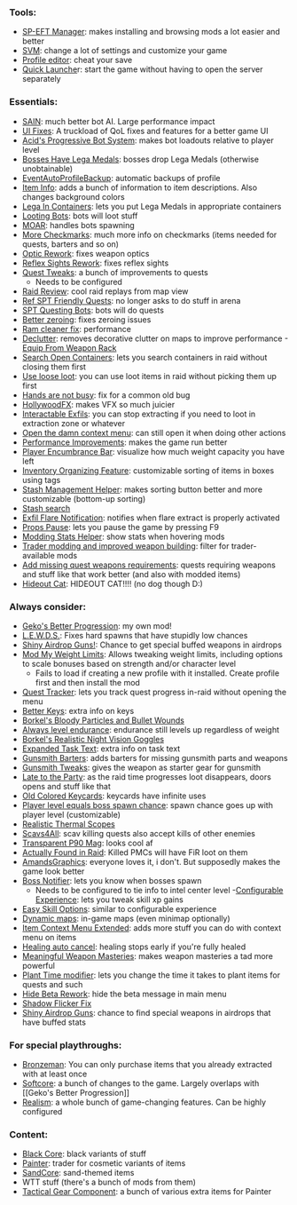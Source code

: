 ### Tools:

- [SP-EFT Manager](https://hub.sp-tarkov.com/files/file/1702-sp-eft-manager/): makes installing and browsing mods a lot easier and better
- [SVM](https://hub.sp-tarkov.com/files/file/379-server-value-modifier-svm/): change a lot of settings and customize your game
- [Profile editor](https://hub.sp-tarkov.com/files/file/184-spt-aki-profile-editor/): cheat your save
- [Quick Launche](https://hub.sp-tarkov.com/files/file/1328-quick-launcher/)r: start the game without having to open the server separately

### Essentials:

- [SAIN](https://hub.sp-tarkov.com/files/file/1062-sain-solarint-s-ai-modifications-full-ai-combat-system-replacement/): much better bot AI. Large performance impact
- [UI Fixes](https://hub.sp-tarkov.com/files/file/1860-ui-fixes/): A truckload of QoL fixes and features for a better game UI
- [Acid's Progressive Bot System](https://hub.sp-tarkov.com/files/file/2180-apbs-acid-s-progressive-bot-system/): makes bot loadouts relative to player level
- [Bosses Have Lega Medals](https://hub.sp-tarkov.com/files/file/2109-bosses-have-lega-medals): bosses drop Lega Medals (otherwise unobtainable)
- [EventAutoProfileBackup](https://hub.sp-tarkov.com/files/file/2651-event-auto-profile-backup/): automatic backups of profile
- [Item Info](https://hub.sp-tarkov.com/files/file/985-item-info/): adds a bunch of information to item descriptions. Also changes background colors
- [Lega In Containers](https://hub.sp-tarkov.com/files/file/2515-lega-in-containers/): lets you put Lega Medals in appropriate containers
- [Looting Bots](https://hub.sp-tarkov.com/files/file/1096-looting-bots/): bots will loot stuff
- [MOAR](https://hub.sp-tarkov.com/files/file/1059-moar-bagels-ultra-lite-spawn-mod/): handles bots spawning
- [More Checkmarks](https://hub.sp-tarkov.com/files/file/1159-morecheckmarks/): much more info on checkmarks (items needed for quests, barters and so on)
- [Optic Rework](https://hub.sp-tarkov.com/files/file/2638-scope-and-red-dot-sight-overhaul-by-geff-hannigan-update-by-murasame/): fixes weapon optics
- [Reflex Sights Rework](https://hub.sp-tarkov.com/files/file/1753-reflex-sights-rework-updated/#overview): fixes reflex sights
- [Quest Tweaks](https://hub.sp-tarkov.com/files/file/2107-sgtlaggy-s-quest-tweaks/): a bunch of improvements to quests
	- Needs to be configured
- [Raid Review](https://hub.sp-tarkov.com/files/file/2037-raid-review/): cool raid replays from map view
- [Ref SPT Friendly Quests](https://hub.sp-tarkov.com/files/file/2108-ref-spt-friendly-quests/): no longer asks to do stuff in arena
- [SPT Questing Bots](https://hub.sp-tarkov.com/files/file/1534-questing-bots/): bots will do quests
- [Better zeroing](https://hub.sp-tarkov.com/files/file/2654-better-zeroing/): fixes zeroing issues
- [Ram cleaner fix](https://hub.sp-tarkov.com/files/file/1827-ram-cleaner-fix/): performance
- [Declutter](https://hub.sp-tarkov.com/files/file/1785-de-clutterer-updated-by-cj/): removes decorative clutter on maps to improve performance
-[Equip From Weapon Rack](https://hub.sp-tarkov.com/files/file/1567-equip-from-weapon-rack/)
- [Search Open Containers](https://hub.sp-tarkov.com/files/file/1265-search-open-containers/): lets you search containers in raid without closing them first
- [Use loose loot](https://hub.sp-tarkov.com/files/file/1264-use-loose-loot/): you can use loot items in raid without picking them up first
- [Hands are not busy](https://hub.sp-tarkov.com/files/file/1810-handsarenotbusy/): fix for a common old bug
- [HollywoodFX](https://hub.sp-tarkov.com/files/file/2683-hollywoodfx/): makes VFX so much juicier
- [Interactable Exfils](https://hub.sp-tarkov.com/files/file/2286-interactable-exfils-api/): you can stop extracting if you need to loot in extraction zone or whatever
- [Open the damn context menu](https://hub.sp-tarkov.com/files/file/2126-open-the-damn-context-menu-open-the-context-menu-while-searching/): can still open it when doing other actions
- [Performance Improvements](https://hub.sp-tarkov.com/files/file/2505-performance-improvements/): makes the game run better
- [Player Encumbrance Bar](https://hub.sp-tarkov.com/files/file/1898-player-encumbrance-bar/): visualize how much weight capacity you have left
- [Inventory Organizing Feature](https://hub.sp-tarkov.com/files/file/2122-inventory-organizing-features/): customizable sorting of items in boxes using tags
- [Stash Management Helper](https://hub.sp-tarkov.com/files/file/2514-stash-management-helper/): makes sorting button better and more customizable (bottom-up sorting)
- [Stash search](https://hub.sp-tarkov.com/files/file/1769-stash-search/)
- [Exfil Flare Notification](https://hub.sp-tarkov.com/files/file/1739-exfil-flare-notification/): notifies when flare extract is properly activated
- [Props Pause](https://hub.sp-tarkov.com/files/file/2598-props-pause-updated-for-3-10/): lets you pause the game by pressing F9
- [Modding Stats Helper](https://hub.sp-tarkov.com/files/file/1814-modding-stats-helper-by-wara/): show stats when hovering mods
- [Trader modding and improved weapon building](https://hub.sp-tarkov.com/files/file/1795-trader-modding-and-improved-weapon-building/): filter for trader-available mods
- [Add missing quest weapons requirements](https://hub.sp-tarkov.com/files/file/2066-add-missing-quest-weapon-requirements/): quests requiring weapons and stuff like that work better (and also with modded items)
- [Hideout Cat](https://hub.sp-tarkov.com/files/file/2720-hideout-cat/#overview): HIDEOUT CAT!!!! (no dog though D:)

### Always consider:

- [Geko's Better Progression](https://hub.sp-tarkov.com/files/file/2773-geko-s-better-progression): my own mod!
- [L.E.W.D.S.](https://hub.sp-tarkov.com/files/file/1589-leaves-low-end-weapon-spawn-drop-rate-searcher-l-e-w-d-s/): Fixes hard spawns that have stupidly low chances
- [Shiny Airdrop Guns!](https://hub.sp-tarkov.com/files/file/1572-shiny-airdrop-guns/): Chance to get special buffed weapons in airdrops
- [Mod My Weight Limits](https://hub.sp-tarkov.com/files/file/2581-mod-my-weight-limits/): Allows tweaking weight limits, including options to scale bonuses based on strength and/or character level
	- Fails to load if creating a new profile with it installed. Create profile first and then install the mod
- [Quest Tracker](https://hub.sp-tarkov.com/files/file/1574-quest-tracker/): lets you track quest progress in-raid without opening the menu
- [Better Keys](https://hub.sp-tarkov.com/files/file/2550-better-keys-ng/): extra info on keys
- [Borkel's Bloody Particles and Bullet Wounds](https://hub.sp-tarkov.com/files/file/1740-borkel-s-bloody-bullet-wounds-particles-splatters/)
- [Always level endurance](https://hub.sp-tarkov.com/files/file/937-fontaine-s-always-level-endurance-ale/): endurance still levels up regardless of weight
- [Borkel's Realistic Night Vision Goggles](https://hub.sp-tarkov.com/files/file/1303-borkel-s-realistic-night-vision-goggles-nvgs-and-t-7/)
- [Expanded Task Text](https://hub.sp-tarkov.com/files/file/1415-expanded-task-text-ett/): extra info on task text
- [Gunsmith Barters](https://hub.sp-tarkov.com/files/file/2640-gunsmith-barters/): adds barters for missing gunsmith parts and weapons
- [Gunsmith Tweaks](https://hub.sp-tarkov.com/files/file/2520-gunsmith-tweaks/): gives the weapon as starter gear for gunsmith
- [Late to the Party](https://hub.sp-tarkov.com/files/file/1099-late-to-the-party/): as the raid time progresses loot disappears, doors opens and stuff like that
- [Old Colored Keycards](https://hub.sp-tarkov.com/files/file/2632-old-colored-keycards/): keycards have infinite uses
- [Player level equals boss spawn chance](https://hub.sp-tarkov.com/files/file/2165-player-level-boss-spawn-chance/): spawn chance goes up with player level (customizable)
- [Realistic Thermal Scopes](https://hub.sp-tarkov.com/files/file/2680-realistic-thermal-scopes/)
- [Scavs4All](https://hub.sp-tarkov.com/files/file/2389-scavs-4-all/): scav killing quests also accept kills of other enemies
- [Transparent P90 Mag](https://hub.sp-tarkov.com/files/file/2687-transparent-p90-mag/): looks cool af
- [Actually Found in Raid](https://hub.sp-tarkov.com/files/file/2340-actually-found-in-raid/): Killed PMCs will have FiR loot on them
- [AmandsGraphics](https://hub.sp-tarkov.com/files/file/813-amands-s-graphics/): everyone loves it, i don't. But supposedly makes the game look better
- [Boss Notifier](https://hub.sp-tarkov.com/files/file/1737-boss-notifier/): lets you know when bosses spawn
	- Needs to be configured to tie info to intel center level
-[Configurable Experience](https://hub.sp-tarkov.com/files/file/2588-configurable-experience/): lets you tweak skill xp gains
- [Easy Skill Options](https://hub.sp-tarkov.com/files/file/1518-easy-skill-options/): similar to configurable experience
- [Dynamic maps](https://hub.sp-tarkov.com/files/file/1981-dynamic-maps/): in-game maps (even minimap optionally)
- [Item Context Menu Extended](https://hub.sp-tarkov.com/files/file/1283-item-context-menu-extended/): adds more stuff you can do with context menu on items
- [Healing auto cancel](https://hub.sp-tarkov.com/files/file/1779-healing-autocancel/): healing stops early if you're fully healed
- [Meaningful Weapon Masteries](https://hub.sp-tarkov.com/files/file/2669-meaningful-weapon-masteries/): makes weapon masteries a tad more powerful
- [Plant Time modifier](https://hub.sp-tarkov.com/files/file/2642-plant-time-modifier-updated-by-crocodilejonesy/): lets you change the time it takes to plant items for quests and such
- [Hide Beta Rework](https://hub.sp-tarkov.com/files/file/2211-hide-beta-rework/): hide the beta message in main menu
- [Shadow Flicker Fix](https://hub.sp-tarkov.com/files/file/2214-shadow-flicker-fix/)
- [Shiny Airdrop Guns](https://hub.sp-tarkov.com/files/file/1572-shiny-airdrop-guns/): chance to find special weapons in airdrops that have buffed stats

### For special playthroughs:

- [Bronzeman](https://hub.sp-tarkov.com/files/file/2216-bronzemanmode-by-kcy-3-9-port/): You can only purchase items that you already extracted with at least once
- [Softcore](https://hub.sp-tarkov.com/files/file/998-softcore-proper-singleplayer-experience-for-spt/): a bunch of changes to the game. Largely overlaps with [[Geko's Better Progression]]
- [Realism](https://hub.sp-tarkov.com/files/file/606-spt-realism-mod/): a whole bunch of game-changing features. Can be highly configured

### Content:

- [Black Core](https://hub.sp-tarkov.com/files/file/1345-blackcore/): black variants of stuff
- [Painter](https://hub.sp-tarkov.com/files/file/1412-painter/): trader for cosmetic variants of items
- [SandCore](https://hub.sp-tarkov.com/files/file/1379-sandcore/): sand-themed items
- WTT stuff (there's a bunch of mods from them)
- [Tactical Gear Component](https://hub.sp-tarkov.com/files/file/1555-tactical-gear-component/): a bunch of various extra items for Painter
